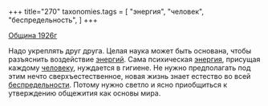 +++
title="270"
taxonomies.tags = [
 "энергия",
 "человек",
 "беспредельность",
]
+++

[Община 1926г](/agni/1926)

Надо укреплять друг друга. Целая наука может быть основана, чтобы разъяснить воздействие [энергий](/tags/[энергия](/tags/энергия)). Сама психическая [энергия](/tags/энергия), присущая каждому [человеку](/tags/человек), нуждается в гигиене. Не нужно предполагать под этим нечто сверхъестественное, новая жизнь знает естество во всей [беспредельности](/tags/беспредельность). Потому нужно светло и ясно приобщиться к утверждению общежития как основы мира.   

